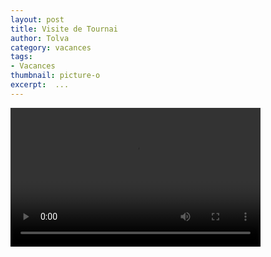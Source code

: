 ```yaml
---
layout: post
title: Visite de Tournai
author: Tolva
category: vacances
tags:
- Vacances
thumbnail: picture-o
excerpt:  ...
---
```



<video width="400" height="222" controls="controls">
  <source src="{{ site.baseurl }}/videos/tournay.m4v" type="video/mp4" />
  Vous n'avez pas de navigateur moderne, suivez le lien ci-dessous pour télécharger la vidéo. <a href="{{ site.baseurl }}/videos/tournay.m4v">ici<a>.
</video>
